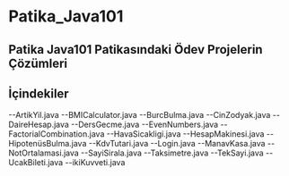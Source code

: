 # Patika_Java101

## Patika Java101 Patikasındaki Ödev Projelerin Çözümleri 

## İçindekiler
--ArtikYil.java
--BMICalculator.java
--BurcBulma.java
--CinZodyak.java
--DaireHesap.java
--DersGecme.java
--EvenNumbers.java
--FactorialCombination.java
--HavaSicakligi.java
--HesapMakinesi.java
--HipotenüsBulma.java
--KdvTutari.java
--Login.java
--ManavKasa.java
--NotOrtalamasi.java
--SayiSirala.java
--Taksimetre.java
--TekSayi.java
--UcakBileti.java
--ikiKuvveti.java
